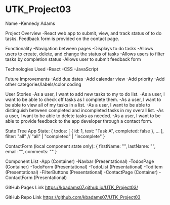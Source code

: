 # UTK_Project03

Name
-Kennedy Adams

Project Overview
-React web app to submit, view, and track status of to do tasks. Feedback form is provided on the contact page.

Functionality
-Navigation between pages
-Displays to do tasks
-Allows users to create, delete, and change the status of tasks
-Allows users to filter tasks by completion status
-Allows user to submit feedback form

Technologies Used
-React
-CSS
-JavaScript

Future Improvements
-Add due dates
-Add calendar view
-Add priority
-Add other categories/labels/color coding


User Stories
-As a user, I want to add new tasks to my to do list.
-As a user, I want to be able to check off tasks as I complete them.
-As a user, I want to be able to view all of my tasks in a list.
-As a user, I want to be able to distinguish between completed and incompleted tasks in my overall list.
-As a user, I want to be able to delete tasks as needed.
-As a user, I want to be able to provide feedback to the app developer through a contact form.


State Tree
App State:
{
  todos: [
    {
      id: 1,
      text: "Task A",
      completed: false
    },
    ...
  ],
  filter: "all" // "all" | "completed" | "incomplete"
}

ContactForm (local component state only):
{
  firstName: "",
  lastName: "",
  email: "",
  comments: ""
}


Component List
-App (Container)
-Navbar (Presentational)
-TodosPage (Container)
-TodoForm (Presentational)
-TodoList (Presentational)
-TodItem (Presentational)
-FilterButtons (Presentational)
-ContactPage (Container)
-ContactForm (Presentational)


GitHub Pages Link
https://kbadams07.github.io/UTK_Project03/

GitHub Repo Link
https://github.com/kbadams07/UTK_Project03
